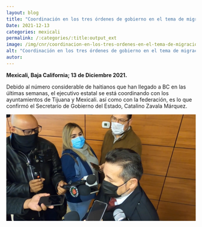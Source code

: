 ```yaml
---
layout: blog
title: "Coordinación en los tres órdenes de gobierno en el tema de migración"
Date: 2021-12-13
categories: mexicali
permalink: /:categories/:title:output_ext
image: /img/cnr/coordinacion-en-los-tres-ordenes-en-el-tema-de-migracion.png
alt: "Coordinación en los tres órdenes de gobierno en el tema de migración"
autor:
---
```


**Mexicali, Baja California; 13 de Diciembre 2021.** 

Debido al número considerable de haitianos que han llegado a BC en las últimas semanas, el ejecutivo estatal se está coordinando con los ayuntamientos de Tijuana y Mexicali.
así como con la federación, es lo que confirmó el Secretario de Gobierno del Estado, Catalino Zavala Márquez.

<div id="carouselExampleSlidesOnly" class="carousel slide" data-ride="carousel">
  <div class="carousel-inner">
    <div class="carousel-item active">
       <img class="d-block w-100" src="/img/cnr/coordinacion-en-los-tres-ordenes-en-el-tema-de-migracion.png" loading="lazy"  alt="Coordinación en los tres órdenes de gobierno en el tema de migración">
    </div>
  </div>
</div>